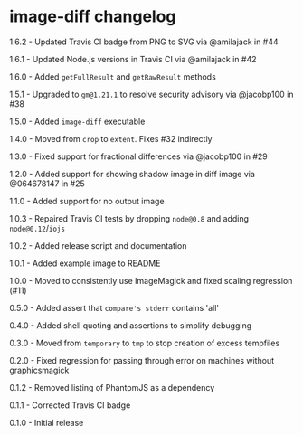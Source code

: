 # image-diff changelog
1.6.2 - Updated Travis CI badge from PNG to SVG via @amilajack in #44

1.6.1 - Updated Node.js versions in Travis CI via @amilajack in #42

1.6.0 - Added `getFullResult` and `getRawResult` methods

1.5.1 - Upgraded to `gm@1.21.1` to resolve security advisory via @jacobp100 in #38

1.5.0 - Added `image-diff` executable

1.4.0 - Moved from `crop` to `extent`. Fixes #32 indirectly

1.3.0 - Fixed support for fractional differences via @jacobp100 in #29

1.2.0 - Added support for showing shadow image in diff image via @064678147 in #25

1.1.0 - Added support for no output image

1.0.3 - Repaired Travis CI tests by dropping `node@0.8` and adding `node@0.12`/`iojs`

1.0.2 - Added release script and documentation

1.0.1 - Added example image to README

1.0.0 - Moved to consistently use ImageMagick and fixed scaling regression (#11)

0.5.0 - Added assert that `compare's stderr` contains 'all'

0.4.0 - Added shell quoting and assertions to simplify debugging

0.3.0 - Moved from `temporary` to `tmp` to stop creation of excess tempfiles

0.2.0 - Fixed regression for passing through error on machines without graphicsmagick

0.1.2 - Removed listing of PhantomJS as a dependency

0.1.1 - Corrected Travis CI badge

0.1.0 - Initial release
